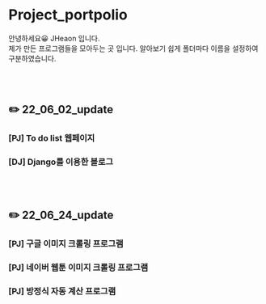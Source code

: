 # Project_portpolio

안녕하세요😀 JHeaon 입니다. <br>
제가 만든 프로그램들을 모아두는 곳 입니다. 알아보기 쉽게 폴더마다 이름을 설정하여 구분하였습니다.

<br><br>

## ✏️ 22_06_02_update 
### [PJ] To do list 웹페이지 <br>
### [DJ] Django를 이용한 블로그 <br>

<br><br>

## ✏️ 22_06_24_update 
### [PJ] 구글 이미지 크롤링 프로그램 <br>
### [PJ] 네이버 웹툰 이미지 크롤링 프로그램 <br>
### [PJ] 방정식 자동 계산 프로그램 <br>

<br><br>



